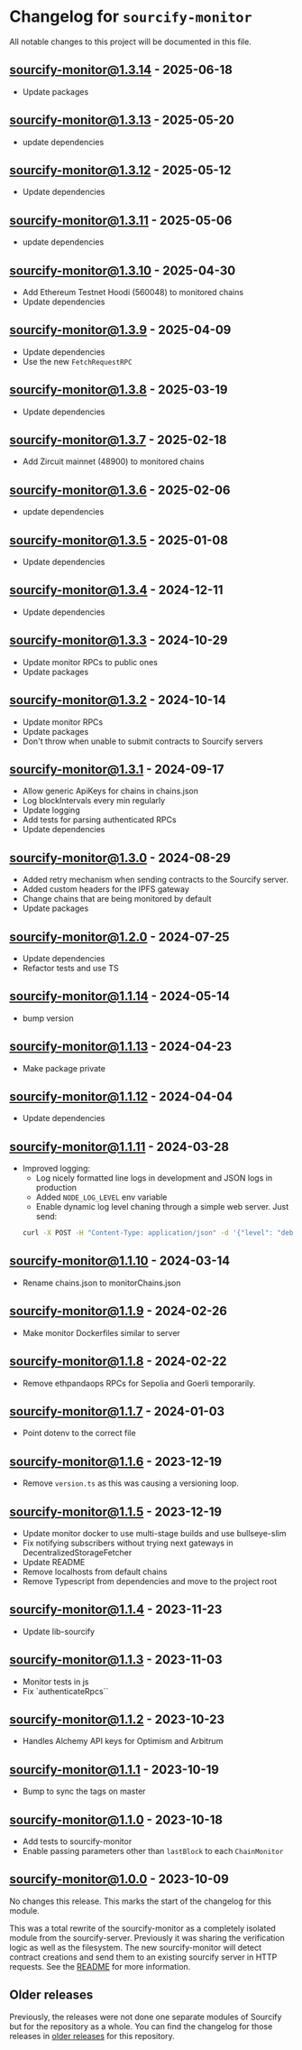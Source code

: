 # Changelog for `sourcify-monitor`

All notable changes to this project will be documented in this file.

## sourcify-monitor@1.3.14 - 2025-06-18

- Update packages

## sourcify-monitor@1.3.13 - 2025-05-20

- update dependencies

## sourcify-monitor@1.3.12 - 2025-05-12

- Update dependencies

## sourcify-monitor@1.3.11 - 2025-05-06

- update dependencies

## sourcify-monitor@1.3.10 - 2025-04-30

- Add Ethereum Testnet Hoodi (560048) to monitored chains
- Update dependencies

## sourcify-monitor@1.3.9 - 2025-04-09

- Update dependencies
- Use the new `FetchRequestRPC`

## sourcify-monitor@1.3.8 - 2025-03-19

- Update dependencies

## sourcify-monitor@1.3.7 - 2025-02-18

- Add Zircuit mainnet (48900) to monitored chains

## sourcify-monitor@1.3.6 - 2025-02-06

- update dependencies

## sourcify-monitor@1.3.5 - 2025-01-08

- Update dependencies


## sourcify-monitor@1.3.4 - 2024-12-11

- Update dependencies

## sourcify-monitor@1.3.3 - 2024-10-29

- Update monitor RPCs to public ones
- Update packages

## sourcify-monitor@1.3.2 - 2024-10-14

- Update monitor RPCs
- Update packages
- Don't throw when unable to submit contracts to Sourcify servers

## sourcify-monitor@1.3.1 - 2024-09-17

- Allow generic ApiKeys for chains in chains.json
- Log blockIntervals every min regularly
- Update logging
- Add tests for parsing authenticated RPCs
- Update dependencies

## sourcify-monitor@1.3.0 - 2024-08-29

- Added retry mechanism when sending contracts to the Sourcify server.
- Added custom headers for the IPFS gateway
- Change chains that are being monitored by default
- Update packages

## sourcify-monitor@1.2.0 - 2024-07-25

- Update dependencies
- Refactor tests and use TS

## sourcify-monitor@1.1.14 - 2024-05-14

- bump version

## sourcify-monitor@1.1.13 - 2024-04-23

- Make package private

## sourcify-monitor@1.1.12 - 2024-04-04

- Update dependencies

## sourcify-monitor@1.1.11 - 2024-03-28

- Improved logging:
  - Log nicely formatted line logs in development and JSON logs in production
  - Added `NODE_LOG_LEVEL` env variable
  - Enable dynamic log level chaning through a simple web server. Just send:
  ```bash
  curl -X POST -H "Content-Type: application/json" -d '{"level": "debug"}' http://localhost:3333
  ```

## sourcify-monitor@1.1.10 - 2024-03-14

- Rename chains.json to monitorChains.json

## sourcify-monitor@1.1.9 - 2024-02-26

- Make monitor Dockerfiles similar to server

## sourcify-monitor@1.1.8 - 2024-02-22

- Remove ethpandaops RPCs for Sepolia and Goerli temporarily.

## sourcify-monitor@1.1.7 - 2024-01-03

- Point dotenv to the correct file

## sourcify-monitor@1.1.6 - 2023-12-19

- Remove `version.ts` as this was causing a versioning loop.

## sourcify-monitor@1.1.5 - 2023-12-19

- Update monitor docker to use multi-stage builds and use bullseye-slim
- Fix notifying subscribers without trying next gateways in DecentralizedStorageFetcher
- Update README
- Remove localhosts from default chains
- Remove Typescript from dependencies and move to the project root

## sourcify-monitor@1.1.4 - 2023-11-23

- Update lib-sourcify

## sourcify-monitor@1.1.3 - 2023-11-03

- Monitor tests in js
- Fix `authenticateRpcs``

## sourcify-monitor@1.1.2 - 2023-10-23

- Handles Alchemy API keys for Optimism and Arbitrum

## sourcify-monitor@1.1.1 - 2023-10-19

- Bump to sync the tags on master

## sourcify-monitor@1.1.0 - 2023-10-18

- Add tests to sourcify-monitor
- Enable passing parameters other than `lastBlock` to each `ChainMonitor`

## sourcify-monitor@1.0.0 - 2023-10-09

No changes this release. This marks the start of the changelog for this module.

This was a total rewrite of the sourcify-monitor as a completely isolated module from the sourcify-server. Previously it was sharing the verification logic as well as the filesystem. The new sourcify-monitor will detect contract creations and send them to an existing sourcify server in HTTP requests. See the [README](./README.md) for more information.

## Older releases

Previously, the releases were not done one separate modules of Sourcify but for the repository as a whole.
You can find the changelog for those releases in [older releases](https://github.com/ethereum/sourcify/releases) for this repository.

